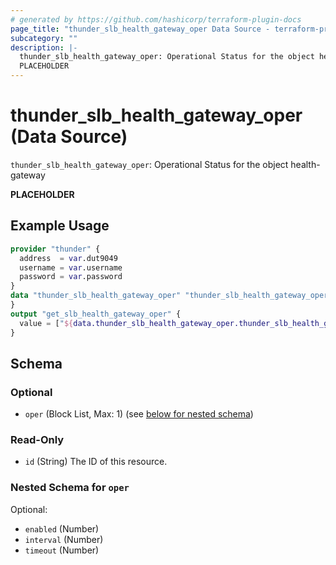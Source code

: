 ```yaml
---
# generated by https://github.com/hashicorp/terraform-plugin-docs
page_title: "thunder_slb_health_gateway_oper Data Source - terraform-provider-thunder"
subcategory: ""
description: |-
  thunder_slb_health_gateway_oper: Operational Status for the object health-gateway
  PLACEHOLDER
---
```


# thunder_slb_health_gateway_oper (Data Source)

`thunder_slb_health_gateway_oper`: Operational Status for the object health-gateway

__PLACEHOLDER__

## Example Usage

```terraform
provider "thunder" {
  address  = var.dut9049
  username = var.username
  password = var.password
}
data "thunder_slb_health_gateway_oper" "thunder_slb_health_gateway_oper" {
}
output "get_slb_health_gateway_oper" {
  value = ["${data.thunder_slb_health_gateway_oper.thunder_slb_health_gateway_oper}"]
}
```

<!-- schema generated by tfplugindocs -->
## Schema

### Optional

- `oper` (Block List, Max: 1) (see [below for nested schema](#nestedblock--oper))

### Read-Only

- `id` (String) The ID of this resource.

<a id="nestedblock--oper"></a>
### Nested Schema for `oper`

Optional:

- `enabled` (Number)
- `interval` (Number)
- `timeout` (Number)


